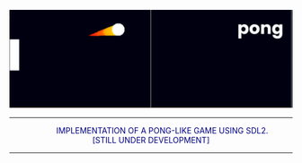 ![MasterHead](https://github.com/LTC-117/pong/blob/main/resources/pong-banner.png)

---

<p align="center" style="color: navy; text-indent: 40px; text-transform: uppercase;">
Implementation of a pong-like game using SDL2. <br>
[STILL UNDER DEVELOPMENT]
</p>

---

